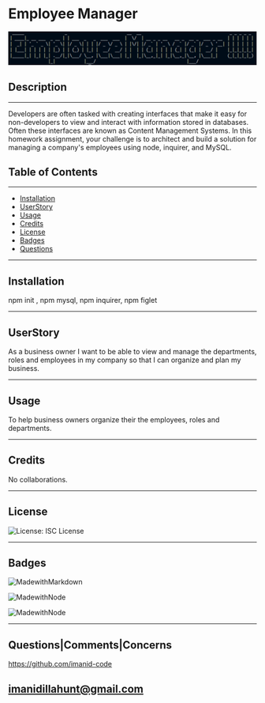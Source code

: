 

# Employee Manager

 ![Employee Manager](assets/employeemanager.png)   

## Description

   
---
Developers are often tasked with creating interfaces that make it easy for non-developers to view and interact with information stored in databases. Often these interfaces are known as Content Management Systems. In this homework assignment, your challenge is to architect and build a solution for managing a company's employees using node, inquirer, and MySQL.
    
## Table of Contents 
     
---
* [Installation](#Installation)
* [UserStory](#UserStory)
* [Usage](#Usage)
* [Credits](#Credits)
* [License](#License)
* [Badges](#Badges)
* [Questions](#Questions|Comments|Concerns)
    
---
## Installation

npm init , npm mysql, npm inquirer, npm figlet

---

## UserStory

As a business owner I want to be able to view and manage the departments, roles and employees in my company so that I can organize and plan my business.

---

## Usage 

To help business owners organize their the employees, roles and departments.

---


## Credits 

No collaborations.

---



## License

![License: ISC License](https://img.shields.io/badge/License-ISC-blueviolet.svg)


---

## Badges 

![MadewithMarkdown](https://img.shields.io/badge/mySQL-70%25-brightgreen)

![MadewithNode](https://img.shields.io/badge/Inquirer-25%25-yellow)

![MadewithNode](https://img.shields.io/badge/Figlet-5%25-pink)


---

## Questions|Comments|Concerns

https://github.com/imanid-code

imanidillahunt@gmail.com
---
